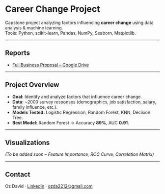 # Career Change Project

Capstone project analyzing factors influencing **career change** using data analysis & machine learning.  
Tools: Python, scikit-learn, Pandas, NumPy, Seaborn, Matplotlib.

---

## Reports
- [Full Business Proposal – Google Drive](https://drive.google.com/file/d/1ldA6NByaAGfQkBSAUhrDeatKDzyg3hdd/view?usp=sharing)

---

## Project Overview
- **Goal:** Identify and analyze factors that influence career change.  
- **Data:** ~2000 survey responses (demographics, job satisfaction, salary, family influence, etc.).  
- **Models Tested:** Logistic Regression, Random Forest, KNN, Decision Tree.  
- **Best Model:** Random Forest → Accuracy **89%**, AUC **0.91**.  

---

## Visualizations
*(To be added soon – Feature Importance, ROC Curve, Correlation Matrix)*  

---

## Contact
Oz David · [LinkedIn](https://www.linkedin.com/in/oz-david-4b5396312/) · ozda2212@gmail.com
